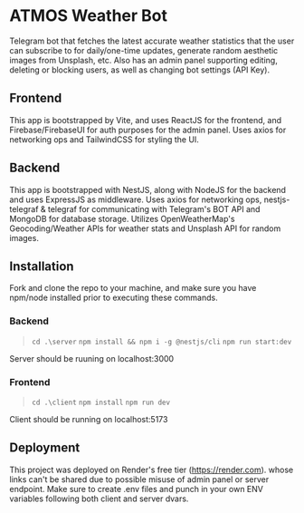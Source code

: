 # ATMOS Weather Bot

Telegram bot that fetches the latest accurate weather statistics that the user can subscribe to for daily/one-time updates, generate random aesthetic images from Unsplash, etc. Also has an admin panel supporting editing, deleting or blocking users, as well as changing bot settings (API Key).

## Frontend

This app is bootstrapped by Vite, and uses ReactJS for the frontend, and Firebase/FirebaseUI for auth purposes for the admin panel. Uses axios for networking ops and TailwindCSS for styling the UI.

## Backend

This app is bootstrapped with NestJS, along with NodeJS for the backend and uses ExpressJS as middleware. Uses axios for networking ops, nestjs-telegraf & telegraf for communicating with Telegram's BOT API and MongoDB for database storage. Utilizes OpenWeatherMap's Geocoding/Weather APIs for weather stats and Unsplash API for random images.

## Installation

Fork and clone the repo to your machine, and make sure you have npm/node installed prior to executing these commands.

### Backend

> `cd .\server`
> `npm install && npm i -g @nestjs/cli`
> `npm run start:dev`

Server should be ruuning on localhost:3000

### Frontend

> `cd .\client`
> `npm install`
> `npm run dev`

Client should be running on localhost:5173

## Deployment

This project was deployed on Render's free tier (https://render.com). whose links can't be shared due to possible misuse of admin panel or server endpoint. Make sure to create .env files and punch in your own ENV variables following both client and server dvars.

